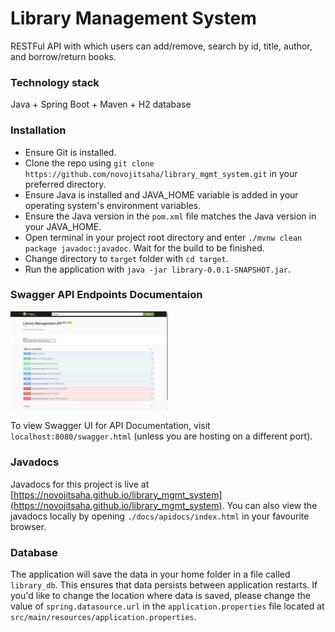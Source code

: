 # Library Management System
RESTFul API with which users can add/remove, search by id, title, author, and borrow/return books. 

### Technology stack
Java + Spring Boot + Maven + H2 database

### Installation 

- Ensure Git is installed.
- Clone the repo using ```git clone https://github.com/novojitsaha/library_mgmt_system.git``` in your preferred directory.
- Ensure Java is installed and JAVA_HOME variable is added in your operating system's environment variables. 
- Ensure the Java version in the ```pom.xml``` file matches the Java version in your JAVA_HOME.
- Open terminal in your project root directory and enter ```./mvnw clean package javadoc:javadoc```. Wait for the build to be finished.
- Change directory to ```target``` folder with ```cd target```.
- Run the application with ```java -jar library-0.0.1-SNAPSHOT.jar```.

### Swagger API Endpoints Documentaion 
<img src="docs/swagger_screenshot_2.png" alt="Screenshot" style="width: 50%; height: auto;"/>

To view Swagger UI for API Documentation, visit ```localhost:8080/swagger.html``` (unless you are hosting on a different port).

### Javadocs

Javadocs for this project is live at [https://novojitsaha.github.io/library_mgmt_system](https://novojitsaha.github.io/library_mgmt_system).
You can also view the javadocs locally by opening ```./docs/apidocs/index.html``` in your favourite browser. 

### Database
The application will save the data in your home folder in a file called ```library_db```. This ensures that data persists between application restarts. If you'd like to change the location where data is saved, please change the value of ```spring.datasource.url``` in the ```application.properties``` file located at ```src/main/resources/application.properties```.

